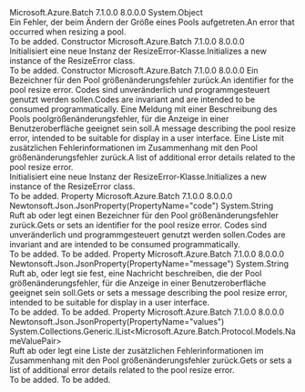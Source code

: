 <Type Name="ResizeError" FullName="Microsoft.Azure.Batch.Protocol.Models.ResizeError">
  <TypeSignature Language="C#" Value="public class ResizeError" />
  <TypeSignature Language="ILAsm" Value=".class public auto ansi beforefieldinit ResizeError extends System.Object" />
  <TypeSignature Language="DocId" Value="T:Microsoft.Azure.Batch.Protocol.Models.ResizeError" />
  <TypeSignature Language="VB.NET" Value="Public Class ResizeError" />
  <TypeSignature Language="F#" Value="type ResizeError = class" />
  <AssemblyInfo>
    <AssemblyName>Microsoft.Azure.Batch</AssemblyName>
    <AssemblyVersion>7.1.0.0</AssemblyVersion>
    <AssemblyVersion>8.0.0.0</AssemblyVersion>
  </AssemblyInfo>
  <Base>
    <BaseTypeName>System.Object</BaseTypeName>
  </Base>
  <Interfaces />
  <Docs>
    <summary>
            <span data-ttu-id="2bfaa-101">Ein Fehler, der beim Ändern der Größe eines Pools aufgetreten.</span><span class="sxs-lookup"><span data-stu-id="2bfaa-101">An error that occurred when resizing a pool.</span></span>
            </summary>
    <remarks>To be added.</remarks>
  </Docs>
  <Members>
    <Member MemberName=".ctor">
      <MemberSignature Language="C#" Value="public ResizeError ();" />
      <MemberSignature Language="ILAsm" Value=".method public hidebysig specialname rtspecialname instance void .ctor() cil managed" />
      <MemberSignature Language="DocId" Value="M:Microsoft.Azure.Batch.Protocol.Models.ResizeError.#ctor" />
      <MemberSignature Language="VB.NET" Value="Public Sub New ()" />
      <MemberType>Constructor</MemberType>
      <AssemblyInfo>
        <AssemblyName>Microsoft.Azure.Batch</AssemblyName>
        <AssemblyVersion>7.1.0.0</AssemblyVersion>
        <AssemblyVersion>8.0.0.0</AssemblyVersion>
      </AssemblyInfo>
      <Parameters />
      <Docs>
        <summary>
            <span data-ttu-id="2bfaa-102">Initialisiert eine neue Instanz der ResizeError-Klasse.</span><span class="sxs-lookup"><span data-stu-id="2bfaa-102">Initializes a new instance of the ResizeError class.</span></span>
            </summary>
        <remarks>To be added.</remarks>
      </Docs>
    </Member>
    <Member MemberName=".ctor">
      <MemberSignature Language="C#" Value="public ResizeError (string code = null, string message = null, System.Collections.Generic.IList&lt;Microsoft.Azure.Batch.Protocol.Models.NameValuePair&gt; values = null);" />
      <MemberSignature Language="ILAsm" Value=".method public hidebysig specialname rtspecialname instance void .ctor(string code, string message, class System.Collections.Generic.IList`1&lt;class Microsoft.Azure.Batch.Protocol.Models.NameValuePair&gt; values) cil managed" />
      <MemberSignature Language="DocId" Value="M:Microsoft.Azure.Batch.Protocol.Models.ResizeError.#ctor(System.String,System.String,System.Collections.Generic.IList{Microsoft.Azure.Batch.Protocol.Models.NameValuePair})" />
      <MemberSignature Language="VB.NET" Value="Public Sub New (Optional code As String = null, Optional message As String = null, Optional values As IList(Of NameValuePair) = null)" />
      <MemberSignature Language="F#" Value="new Microsoft.Azure.Batch.Protocol.Models.ResizeError : string * string * System.Collections.Generic.IList&lt;Microsoft.Azure.Batch.Protocol.Models.NameValuePair&gt; -&gt; Microsoft.Azure.Batch.Protocol.Models.ResizeError" Usage="new Microsoft.Azure.Batch.Protocol.Models.ResizeError (code, message, values)" />
      <MemberType>Constructor</MemberType>
      <AssemblyInfo>
        <AssemblyName>Microsoft.Azure.Batch</AssemblyName>
        <AssemblyVersion>7.1.0.0</AssemblyVersion>
        <AssemblyVersion>8.0.0.0</AssemblyVersion>
      </AssemblyInfo>
      <Parameters>
        <Parameter Name="code" Type="System.String" />
        <Parameter Name="message" Type="System.String" />
        <Parameter Name="values" Type="System.Collections.Generic.IList&lt;Microsoft.Azure.Batch.Protocol.Models.NameValuePair&gt;" />
      </Parameters>
      <Docs>
        <param name="code"><span data-ttu-id="2bfaa-103">Ein Bezeichner für den Pool größenänderungsfehler zurück.</span><span class="sxs-lookup"><span data-stu-id="2bfaa-103">An identifier for the pool resize error.</span></span> <span data-ttu-id="2bfaa-104">Codes sind unveränderlich und programmgesteuert genutzt werden sollen.</span><span class="sxs-lookup"><span data-stu-id="2bfaa-104">Codes are invariant and are intended to be consumed programmatically.</span></span></param>
        <param name="message"><span data-ttu-id="2bfaa-105">Eine Meldung mit einer Beschreibung des Pools poolgrößenänderungsfehler, für die Anzeige in einer Benutzeroberfläche geeignet sein soll.</span><span class="sxs-lookup"><span data-stu-id="2bfaa-105">A message describing the pool resize error, intended to be suitable for display in a user interface.</span></span></param>
        <param name="values"><span data-ttu-id="2bfaa-106">Eine Liste mit zusätzlichen Fehlerinformationen im Zusammenhang mit den Pool größenänderungsfehler zurück.</span><span class="sxs-lookup"><span data-stu-id="2bfaa-106">A list of additional error details related to the pool resize error.</span></span></param>
        <summary>
            <span data-ttu-id="2bfaa-107">Initialisiert eine neue Instanz der ResizeError-Klasse.</span><span class="sxs-lookup"><span data-stu-id="2bfaa-107">Initializes a new instance of the ResizeError class.</span></span>
            </summary>
        <remarks>To be added.</remarks>
      </Docs>
    </Member>
    <Member MemberName="Code">
      <MemberSignature Language="C#" Value="public string Code { get; set; }" />
      <MemberSignature Language="ILAsm" Value=".property instance string Code" />
      <MemberSignature Language="DocId" Value="P:Microsoft.Azure.Batch.Protocol.Models.ResizeError.Code" />
      <MemberSignature Language="VB.NET" Value="Public Property Code As String" />
      <MemberSignature Language="F#" Value="member this.Code : string with get, set" Usage="Microsoft.Azure.Batch.Protocol.Models.ResizeError.Code" />
      <MemberType>Property</MemberType>
      <AssemblyInfo>
        <AssemblyName>Microsoft.Azure.Batch</AssemblyName>
        <AssemblyVersion>7.1.0.0</AssemblyVersion>
        <AssemblyVersion>8.0.0.0</AssemblyVersion>
      </AssemblyInfo>
      <Attributes>
        <Attribute>
          <AttributeName>Newtonsoft.Json.JsonProperty(PropertyName="code")</AttributeName>
        </Attribute>
      </Attributes>
      <ReturnValue>
        <ReturnType>System.String</ReturnType>
      </ReturnValue>
      <Docs>
        <summary>
            <span data-ttu-id="2bfaa-108">Ruft ab oder legt einen Bezeichner für den Pool größenänderungsfehler zurück.</span><span class="sxs-lookup"><span data-stu-id="2bfaa-108">Gets or sets an identifier for the pool resize error.</span></span> <span data-ttu-id="2bfaa-109">Codes sind unveränderlich und programmgesteuert genutzt werden sollen.</span><span class="sxs-lookup"><span data-stu-id="2bfaa-109">Codes are invariant and are intended to be consumed programmatically.</span></span>
            </summary>
        <value>To be added.</value>
        <remarks>To be added.</remarks>
      </Docs>
    </Member>
    <Member MemberName="Message">
      <MemberSignature Language="C#" Value="public string Message { get; set; }" />
      <MemberSignature Language="ILAsm" Value=".property instance string Message" />
      <MemberSignature Language="DocId" Value="P:Microsoft.Azure.Batch.Protocol.Models.ResizeError.Message" />
      <MemberSignature Language="VB.NET" Value="Public Property Message As String" />
      <MemberSignature Language="F#" Value="member this.Message : string with get, set" Usage="Microsoft.Azure.Batch.Protocol.Models.ResizeError.Message" />
      <MemberType>Property</MemberType>
      <AssemblyInfo>
        <AssemblyName>Microsoft.Azure.Batch</AssemblyName>
        <AssemblyVersion>7.1.0.0</AssemblyVersion>
        <AssemblyVersion>8.0.0.0</AssemblyVersion>
      </AssemblyInfo>
      <Attributes>
        <Attribute>
          <AttributeName>Newtonsoft.Json.JsonProperty(PropertyName="message")</AttributeName>
        </Attribute>
      </Attributes>
      <ReturnValue>
        <ReturnType>System.String</ReturnType>
      </ReturnValue>
      <Docs>
        <summary>
            <span data-ttu-id="2bfaa-110">Ruft ab, oder legt sie fest, eine Nachricht beschreiben, die der Pool größenänderungsfehler, für die Anzeige in einer Benutzeroberfläche geeignet sein soll.</span><span class="sxs-lookup"><span data-stu-id="2bfaa-110">Gets or sets a message describing the pool resize error, intended to be suitable for display in a user interface.</span></span>
            </summary>
        <value>To be added.</value>
        <remarks>To be added.</remarks>
      </Docs>
    </Member>
    <Member MemberName="Values">
      <MemberSignature Language="C#" Value="public System.Collections.Generic.IList&lt;Microsoft.Azure.Batch.Protocol.Models.NameValuePair&gt; Values { get; set; }" />
      <MemberSignature Language="ILAsm" Value=".property instance class System.Collections.Generic.IList`1&lt;class Microsoft.Azure.Batch.Protocol.Models.NameValuePair&gt; Values" />
      <MemberSignature Language="DocId" Value="P:Microsoft.Azure.Batch.Protocol.Models.ResizeError.Values" />
      <MemberSignature Language="VB.NET" Value="Public Property Values As IList(Of NameValuePair)" />
      <MemberSignature Language="F#" Value="member this.Values : System.Collections.Generic.IList&lt;Microsoft.Azure.Batch.Protocol.Models.NameValuePair&gt; with get, set" Usage="Microsoft.Azure.Batch.Protocol.Models.ResizeError.Values" />
      <MemberType>Property</MemberType>
      <AssemblyInfo>
        <AssemblyName>Microsoft.Azure.Batch</AssemblyName>
        <AssemblyVersion>7.1.0.0</AssemblyVersion>
        <AssemblyVersion>8.0.0.0</AssemblyVersion>
      </AssemblyInfo>
      <Attributes>
        <Attribute>
          <AttributeName>Newtonsoft.Json.JsonProperty(PropertyName="values")</AttributeName>
        </Attribute>
      </Attributes>
      <ReturnValue>
        <ReturnType>System.Collections.Generic.IList&lt;Microsoft.Azure.Batch.Protocol.Models.NameValuePair&gt;</ReturnType>
      </ReturnValue>
      <Docs>
        <summary>
            <span data-ttu-id="2bfaa-111">Ruft ab oder legt eine Liste der zusätzlichen Fehlerinformationen im Zusammenhang mit den Pool größenänderungsfehler zurück.</span><span class="sxs-lookup"><span data-stu-id="2bfaa-111">Gets or sets a list of additional error details related to the pool resize error.</span></span>
            </summary>
        <value>To be added.</value>
        <remarks>To be added.</remarks>
      </Docs>
    </Member>
  </Members>
</Type>